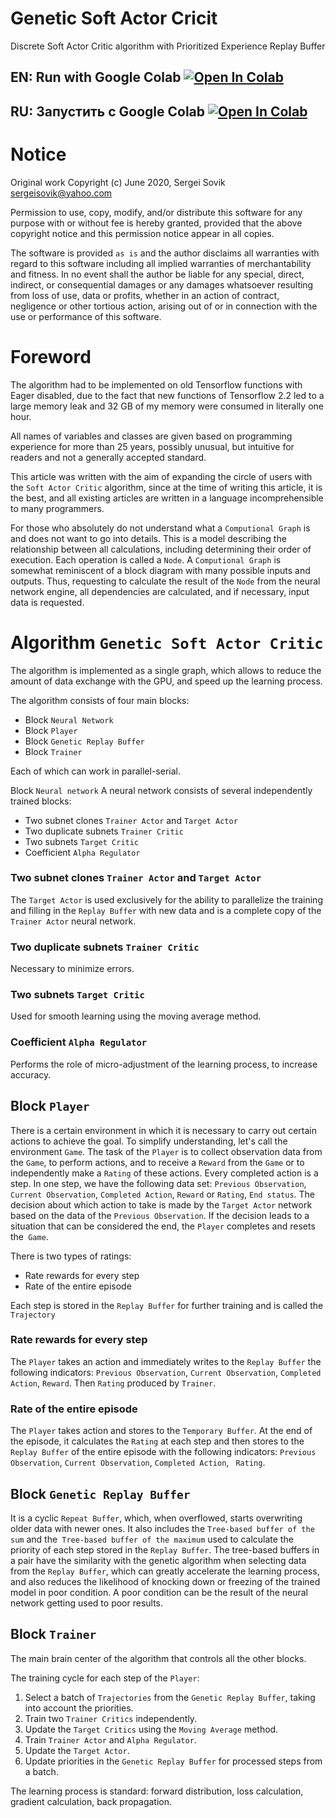 # Genetic Soft Actor Cricit
Discrete Soft Actor Critic algorithm with Prioritized Experience Replay Buffer

## EN: Run with Google Colab [![Open In Colab](https://colab.research.google.com/assets/colab-badge.svg)](https://colab.research.google.com/github/SergeiSovik/GSAC/blob/master/sac.en.ipynb)

## RU: Запустить с Google Colab [![Open In Colab](https://colab.research.google.com/assets/colab-badge.svg)](https://colab.research.google.com/github/SergeiSovik/GSAC/blob/master/sac.ru.ipynb)

# Notice

Original work Copyright (c) June 2020, Sergei Sovik <sergeisovik@yahoo.com>

Permission to use, copy, modify, and/or distribute this software for any purpose with or without fee is hereby granted, provided that the above copyright notice and this permission notice appear in all copies.

The software is provided `as is` and the author disclaims all warranties with regard to this software including all implied warranties of merchantability and fitness. In no event shall the author be liable for any special, direct, indirect, or consequential damages or any damages whatsoever resulting from loss of use, data or profits, whether in an action of contract, negligence or other tortious action, arising out of or in connection with the use or performance of this software.

# Foreword
The algorithm had to be implemented on old Tensorflow functions with Eager disabled, due to the fact that new functions of Tensorflow 2.2 led to a large memory leak and 32 GB of my memory were consumed in literally one hour.

All names of variables and classes are given based on programming experience for more than 25 years, possibly unusual, but intuitive for readers and not a generally accepted standard.

This article was written with the aim of expanding the circle of users with the `Soft Actor Critic` algorithm, since at the time of writing this article, it is the best, and all existing articles are written in a language incomprehensible to many programmers.

For those who absolutely do not understand what a `Computional Graph` is and does not want to go into details. This is a model describing the relationship between all calculations, including determining their order of execution. Each operation is called a `Node`. A `Computional Graph` is somewhat reminiscent of a block diagram with many possible inputs and outputs. Thus, requesting to calculate the result of the `Node` from the neural network engine, all dependencies are calculated, and if necessary, input data is requested.

# Algorithm `Genetic Soft Actor Critic`
The algorithm is implemented as a single graph, which allows to reduce the amount of data exchange with the GPU, and speed up the learning process.

The algorithm consists of four main blocks:
- Block `Neural Network`
- Block `Player`
- Block `Genetic Replay Buffer`
- Block `Trainer`

Each of which can work in parallel-serial.

Block `Neural network`
A neural network consists of several independently trained blocks:
- Two subnet clones `Trainer Actor` and `Target Actor`
- Two duplicate subnets `Trainer Critic`
- Two subnets `Target Critic`
- Coefficient `Alpha Regulator`

### Two subnet clones `Trainer Actor` and `Target Actor`
The `Target Actor` is used exclusively for the ability to parallelize the training and filling in the `Replay Buffer` with new data and is a complete copy of the `Trainer Actor` neural network.

### Two duplicate subnets `Trainer Critic`
Necessary to minimize errors.

### Two subnets `Target Critic`
Used for smooth learning using the moving average method.

### Coefficient `Alpha Regulator`
Performs the role of micro-adjustment of the learning process, to increase accuracy.

## Block `Player`
There is a certain environment in which it is necessary to carry out certain actions to achieve the goal. To simplify understanding, let's call the environment `Game`. The task of the `Player` is to collect observation data from the `Game`, to perform actions, and to receive a `Reward` from the `Game` or to independently make a `Rating` of these actions. Every completed action is a step. In one step, we have the following data set: `Previous Observation`, `Current Observation`, `Completed Action`, `Reward` or `Rating`, `End status`. The decision about which action to take is made by the `Target Actor` network based on the data of the `Previous Observation`. If the decision leads to a situation that can be considered the end, the `Player` completes and resets the` Game`.

There is two types of ratings:
- Rate rewards for every step
- Rate of the entire episode

Each step is stored in the `Replay Buffer` for further training and is called the `Trajectory`

### Rate rewards for every step
The `Player` takes an action and immediately writes to the `Replay Buffer` the following indicators: `Previous Observation`, `Current Observation`, `Completed Action`, `Reward`. Then `Rating` produced by `Trainer`.

### Rate of the entire episode
The `Player` takes action and stores to the `Temporary Buffer`. At the end of the episode, it calculates the `Rating` at each step and then stores to the `Replay Buffer` of the entire episode with the following indicators: `Previous Observation`, `Current Observation`, `Completed Action`, ` Rating`.

## Block `Genetic Replay Buffer`
It is a cyclic `Repeat Buffer`, which, when overflowed, starts overwriting older data with newer ones. It also includes the `Tree-based buffer of the sum` and the` Tree-based buffer of the maximum` used to calculate the priority of each step stored in the `Replay Buffer`. The tree-based buffers in a pair have the similarity with the genetic algorithm when selecting data from the `Replay Buffer`, which can greatly accelerate the learning process, and also reduces the likelihood of knocking down or freezing of the trained model in poor condition. A poor condition can be the result of the neural network getting used to poor results.

## Block `Trainer`
The main brain center of the algorithm that controls all the other blocks.

The training cycle for each step of the `Player`:
1. Select a batch of `Trajectories` from the `Genetic Replay Buffer`, taking into account the priorities.
2. Train two `Trainer Critics` independently.
3. Update the `Target Critics` using the `Moving Average` method.
4. Train `Trainer Actor` and `Alpha Regulator`.
5. Update the `Target Actor`.
6. Update priorities in the `Genetic Replay Buffer` for processed steps from a batch.

The learning process is standard: forward distribution, loss calculation, gradient calculation, back propagation.
